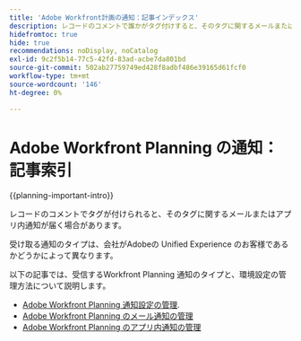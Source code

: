 ```yaml
---
title: 'Adobe Workfront計画の通知：記事インデックス'
description: レコードのコメントで誰かがタグ付けすると、そのタグに関するメールまたはアプリ内通知が届く場合があります。 受け取る通知のタイプは、会社がAdobeの Unified Experience のお客様であるかどうかによって異なります。 以下の記事では、受信するWorkfront Planning 通知のタイプと、環境設定の管理方法について説明します。
hidefromtoc: true
hide: true
recommendations: noDisplay, noCatalog
exl-id: 9c2f5b14-77c5-42fd-83ad-acbe7da801bd
source-git-commit: 502ab27759749ed428f8adbf486e39165d61fcf0
workflow-type: tm+mt
source-wordcount: '146'
ht-degree: 0%

---
```


# Adobe Workfront Planning の通知：記事索引

<!--add this to major TOC and Planning article index-->

{{planning-important-intro}}

レコードのコメントでタグが付けられると、そのタグに関するメールまたはアプリ内通知が届く場合があります。

受け取る通知のタイプは、会社がAdobeの Unified Experience のお客様であるかどうかによって異なります。

以下の記事では、受信するWorkfront Planning 通知のタイプと、環境設定の管理方法について説明します。

* [Adobe Workfront Planning 通知設定の管理](/help/quicksilver/planning/notifications/manage-notification-preferences.md).
* [Adobe Workfront Planning のメール通知の管理](/help/quicksilver/planning/notifications/manage-planning-email-notifications.md)
* [Adobe Workfront Planning のアプリ内通知の管理](/help/quicksilver/planning/notifications/manage-planning-in-app-notifications.md)
